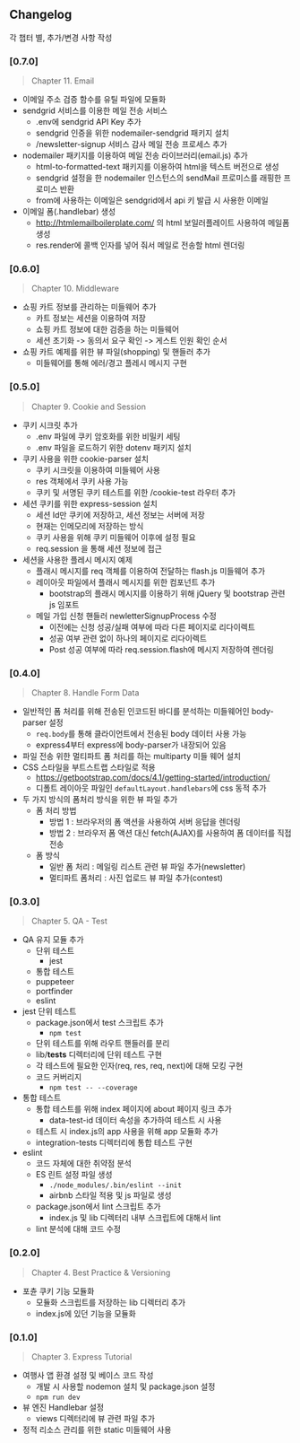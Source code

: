 ## Changelog

각 챕터 별, 추가/변경 사항 작성

### [0.7.0]

> Chapter 11. Email

- 이메일 주소 검증 함수를 유틸 파일에 모듈화
- sendgrid 서비스를 이용한 메일 전송 서비스
  - .env에 sendgrid API Key 추가
  - sendgrid 인증을 위한 nodemailer-sendgrid 패키지 설치
  - /newsletter-signup 서비스 감사 메일 전송 프로세스 추가
- nodemailer 패키지를 이용하여 메일 전송 라이브러리(email.js) 추가
  - html-to-formatted-text 패키지를 이용하여 html을 텍스트 버전으로 생성
  - sendgrid 설정을 한 nodemailer 인스턴스의 sendMail 프로미스를 래핑한 프로미스 반환
  - from에 사용하는 이메일은 sendgrid에서 api 키 발급 시 사용한 이메일
- 이메일 폼(.handlebar) 생성
  - http://htmlemailboilerplate.com/ 의 html 보일러플레이트 사용하여 메일폼 생성
  - res.render에 콜백 인자를 넣어 줘서 메일로 전송할 html 렌더링


### [0.6.0]

> Chapter 10. Middleware

- 쇼핑 카트 정보를 관리하는 미들웨어 추가
  - 카트 정보는 세션을 이용하여 저장
  - 쇼핑 카트 정보에 대한 검증을 하는 미들웨어
  - 세션 초기화 -> 동의서 요구 확인 -> 게스트 인원 확인 순서
- 쇼핑 카트 예제를 위한 뷰 파일(shopping) 및 핸들러 추가
  - 미들웨어를 통해 에러/경고 플레시 메시지 구현


### [0.5.0]

> Chapter 9. Cookie and Session

- 쿠키 시크릿 추가
  - .env 파일에 쿠키 암호화를 위한 비밀키 세팅
  - .env 파일을 로드하기 위한 dotenv 패키지 설치
- 쿠키 사용을 위한 cookie-parser 설치
  - 쿠키 시크릿을 이용하여 미들웨어 사용
  - res 객체에서 쿠키 사용 가능
  - 쿠키 및 서명된 쿠키 테스트를 위한 /cookie-test 라우터 추가
- 세션 쿠키를 위한 express-session 설치
  - 세션 Id만 쿠키에 저장하고, 세션 정보는 서버에 저장
  - 현재는 인메모리에 저장하는 방식
  - 쿠키 사용을 위해 쿠키 미들웨어 이후에 설정 필요
  - req.session 을 통해 세션 정보에 접근
- 세션을 사용한 플레시 메시지 예제
  - 플래시 메시지를 req 객체를 이용하여 전달하는 flash.js 미들웨어 추가
  - 레이아웃 파일에서 플래시 메시지를 위한 컴포넌트 추가
    - bootstrap의 플래시 메시지를 이용하기 위해 jQuery 및 bootstrap 관련 js 임포트
  - 메일 가입 신청 핸들러 newletterSignupProcess 수정
    - 이전에는 신청 성공/실패 여부에 따라 다른 페이지로 리다이렉트
    - 성공 여부 관련 없이 하나의 페이지로 리다이렉트
    - Post 성공 여부에 따라 req.session.flash에 메시지 저장하여 렌더링


### [0.4.0]

> Chapter 8. Handle Form Data

- 일반적인 폼 처리를 위해 전송된 인코드된 바디를 분석하는 미들웨어인 body-parser 설정
  - `req.body`를 통해 클라이언트에서 전송된 body 데이터 사용 가능
  - express4부터 express에 body-parser가 내장되어 있음
- 파일 전송 위한 멀티파트 폼 처리를 하는 multiparty 미들 웨어 설치
- CSS 스타일을 부트스트랩 스타일로 적용
  - https://getbootstrap.com/docs/4.1/getting-started/introduction/
  - 디폴트 레이아웃 파일인 `defaultLayout.handlebars`에 css 동적 추가
- 두 가지 방식의 폼처리 방식을 위한 뷰 파일 추가
  - 폼 처리 방법
    - 방법 1 : 브라우저의 폼 액션을 사용하여 서버 응답을 렌더링
    - 방법 2 : 브라우저 폼 액션 대신 fetch(AJAX)를 사용하여 폼 데이터를 직접 전송
  - 폼 방식 
    - 일반 폼 처리 : 메일링 리스트 관련 뷰 파일 추가(newsletter)
    - 멀티파트 폼처리 : 사진 업로드 뷰 파일 추가(contest)

  
### [0.3.0]

> Chapter 5. QA - Test

- QA 유지 모듈 추가
  - 단위 테스트
    - jest 
  - 통합 테스트
   - puppeteer
   - portfinder
  - eslint
- jest 단위 테스트
  - package.json에서 test 스크립트 추가
    - `npm test`
  - 단위 테스트를 위해 라우트 핸들러를 분리
  - lib/__tests__ 디렉터리에 단위 테스트 구현
  - 각 테스트에 필요한 인자(req, res, req, next)에 대해 모킹 구현
  - 코드 커버리지
    - `npm test -- --coverage`
- 통합 테스트
  - 통합 테스트를 위해 index 페이지에 about 페이지 링크 추가
    - data-test-id 데이터 속성을 추가하여 테스트 시 사용
  - 테스트 시 index.js의 app 사용을 위해 app 모듈화 추가
  - integration-tests 디렉터리에 통합 테스트 구현
- eslint
  - 코드 자체에 대한 취약점 분석
  - ES 린트 설정 파일 생성
    - `./node_modules/.bin/eslint --init`
    - airbnb 스타일 적용 및 js 파일로 생성
  - package.json에서 lint 스크립트 추가
    - index.js 및 lib 디렉터리 내부 스크립트에 대해서 lint
  - lint 분석에 대해 코드 수정

### [0.2.0]

> Chapter 4. Best Practice & Versioning

- 포츈 쿠키 기능 모듈화
  - 모듈화 스크립트를 저장하는 lib 디렉터리 추가
  - index.js에 있던 기능을 모듈화

### [0.1.0]

> Chapter 3. Express Tutorial

- 여행사 앱 환경 설정 및 베이스 코드 작성
  - 개발 시 사용할 nodemon 설치 및 package.json 설정
  - `npm run dev`
- 뷰 엔진 Handlebar 설정
  - views 디렉터리에 뷰 관련 파일 추가
- 정적 리소스 관리를 위한 static 미들웨어 사용
